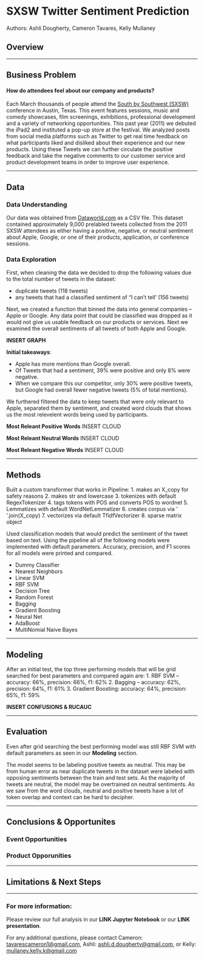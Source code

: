 # SXSW Twitter Sentiment Prediction

Authors: Ashli Dougherty, Cameron Tavares, Kelly Mullaney

## Overview

***
## Business Problem
#### How do attendees feel about our company and products? 
Each March thousands of people attend the [South by Southwest (SXSW)](https://www.sxsw.com/) conference in Austin, Texas. This event features sessions, music and comedy showcases, film screenings, exhibitions, professional development and a variety of networking opportunities. This past year (2011) we debuted the iPad2 and instituted a pop-up store at the festival. We analyzed posts from social media platforms such as Twitter to get real time feedback on what participants liked and disliked about their experience and our new products. Using these Tweets we can further circulate the positive feedback and take the negative comments to our customer service and product development teams in order to improve user experience.

***
## Data
### Data Understanding
Our data was obtained from [Dataworld.com](https://data.world/crowdflower/brands-and-product-emotions) as a CSV file. This dataset contained approximately 9,000 prelabled tweets collected from the 2011 SXSW attendees as either having a positive, negative, or neutral sentiment about Apple, Google, or one of their products, application, or conference sessions. 
 
### Data Exploration
First, when cleaning the data we decided to drop the following values due to the total number of tweets in the dataset: 
- duplicate tweets (118 tweets) 
- any tweets that had a classified sentiment of “I can’t tell’ (156 tweets)

Next, we created a function that binned the data into general companies –  Apple or Google. Any data point that could be classified was dropped as it would not give us usable feedback on our products or services. Next we examined the overall sentiments of all tweets of both Apple and Google. 

**INSERT GRAPH**

**Initial takeaways**: 
- Apple has more mentions than Google overall.
- Of Tweets that had a sentiment, 39% were positive and only 8% were negative. 
- When we compare this our competitor, only 30% were positive tweets, but Google had overall fewer negative tweets (5% of total mentions).

We furthered filtered the data to keep tweets that were only relevant to Apple, separated them by sentiment, and created word clouds that shows us the most relevelent words being used by participants. 

**Most Releant Positive Words**
INSERT CLOUD

**Most Releant Neutral Words**
INSERT CLOUD

**Most Releant Negative Words**
INSERT CLOUD

***
## Methods
Built a custom transformer that works in Pipeline:
    1. makes an X_copy for safety reasons
    2. makes str and lowercase
    3. tokenizes with default RegexTokenizer
    4. tags tokens with POS and converts POS to wordnet
    5. Lemmatizes with default WordNetLemmatizer
    6. creates corpus via ' '.join(X_copy)
    7. vectorizes via default TfidfVectorizer
    8. sparse matrix object

Used classification models that would predict the sentiment of the tweet based on text. Using the pipeline all of the following models were implemented with default parameters. Accuracy, precision, and F1 scores for all models were printed and compared. 
- Dummy Classifier
- Nearest Neighbors
- Linear SVM
- RBF SVM
- Decision Tree
- Random Forest
- Bagging
- Gradient Boosting
- Neural Net
- AdaBoost
- MultiNomial Naive Bayes

***
## Modeling
After an initial test, the top three performing models that will be grid searched for best parameters and compared again are: 
    1. RBF SVM –  accuracy: 66%, precision: 66%, f1: 62%
    2. Bagging – accuracy: 62%, precision: 64%,  f1: 61%
    3. Gradient Boosting: accuracy: 64%, precision: 65%, f1: 59%

**INSERT CONFUSIONS & RUCAUC**

***
## Evaluation 
Even after grid searching the best performing model was still RBF SVM with default parameters as seen in our **Modeling** section.  

The model seems to be labeling positive tweets as neutral. This may be from human error as near duplicate tweets in the dataset were labeled with opposing sentiments between the train and test sets. As the majority of tweets are neutral, the model may be overtrained on neutral sentiments. As we saw from the word clouds, neutral and positive tweets have a lot of token overlap and context can be hard to decipher. 


***
## Conclusions & Opportunites 
### Event Opportunities


### Product Opporunities 

***

## Limitations & Next Steps

***
### For more information: 
Please review our full analysis in our **LINK Jupyter Notebook** or our **LINK presentation**.

For any additional questions, please contact Cameron: tavarescameron1@gmail.com, Ashli: ashli.d.dougherty@gmail.com, or Kelly: mullaney.kelly.k@gmail.com 